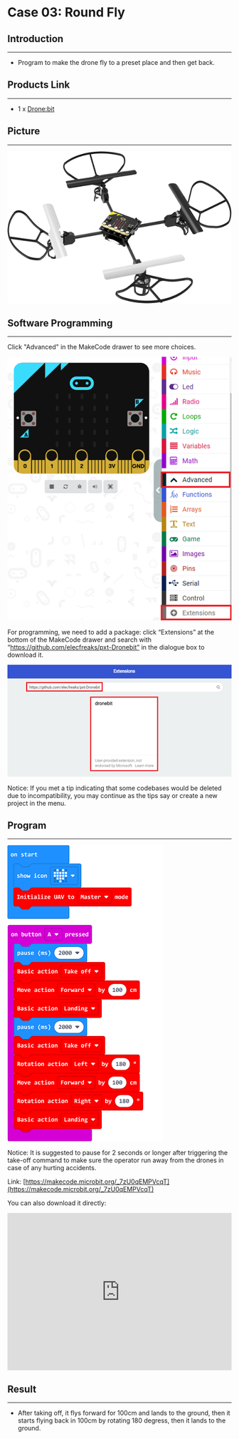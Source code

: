 # Case 03: Round Fly 

##  Introduction
---

- Program to make the drone fly to a preset place and then get back. 

## Products Link

---

- 1 x [Drone:bit]()

## Picture

---
![](./images/Drone-bit-02.png)

## Software Programming

---

Click "Advanced" in the MakeCode drawer to see more choices. 

![](./images/Drone-bit-case-01-01.png)

For programming, we need to add a package: click “Extensions” at the bottom of the MakeCode drawer and search with “https://github.com/elecfreaks/pxt-Dronebit” in the dialogue box to download it.

![](./images/Drone-bit-case-01-02.png)

Notice: If you met a tip indicating that some codebases would be deleted due to incompatibility, you may continue as the tips say or create a new project in the menu.

## Program

---

![](./images/Drone-bit-case-03-03.png)

Notice: It is suggested to pause for 2 seconds or longer after triggering the take-off command to make sure the operator run away from the drones in case of any hurting accidents.  

Link: [https://makecode.microbit.org/_7zU0qEMPVcqT](https://makecode.microbit.org/_7zU0qEMPVcqT)

You can also download it directly: 

<div style="position:relative;height:0;padding-bottom:70%;overflow:hidden;"><iframe style="position:absolute;top:0;left:0;width:100%;height:100%;" src="https://makecode.microbit.org/#pub:_7zU0qEMPVcqT]" frameborder="0" sandbox="allow-popups allow-forms allow-scripts allow-same-origin"></iframe></div>  

## Result
---
- After taking off, it flys forward for 100cm and lands to the ground, then it starts flying back in 100cm by rotating 180 degress, then it lands to the ground. 

